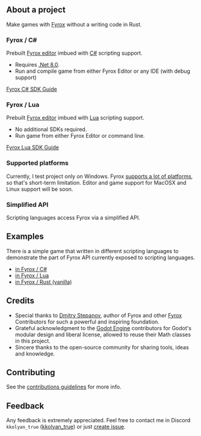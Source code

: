 ## About a project
Make games with [Fyrox](https://fyrox.rs) without a writing code in Rust.

### Fyrox / C#
Prebuilt [Fyrox editor](https://fyrox-book.github.io/beginning/editor_overview.html) imbued with [C#](https://learnxinyminutes.com/csharp/) scripting support.
* Requires [.Net 8.0](https://dotnet.microsoft.com/en-us/download/dotnet/thank-you/sdk-8.0.410-windows-x64-installer).
* Run and compile game from either Fyrox Editor or any IDE (with debug support)

[Fyrox C# SDK Guide](guide_cs.md)

### Fyrox / Lua
Prebuilt [Fyrox editor](https://fyrox-book.github.io/beginning/editor_overview.html) imbued with [Lua](https://learnxinyminutes.com/lua/) scripting support.
* No additional SDKs required.
* Run game from either Fyrox Editor or command line.

[Fyrox Lua SDK Guide](guide_lua.md)

### Supported platforms
Currently, I test project only on Windows. Fyrox [supports a lot of platforms](https://fyrox-book.github.io/introduction/requirements.html), so that's short-term limitation. Editor and game support for MacOSX and Linux support will be soon.

### Simplified API
Scripting languages access Fyrox via a simplified API.

## Examples
There is a simple game that written in different scripting languages to demonstrate the part of Fyrox API currently exposed to scripting languages.
* [in Fyrox / C#](showcase/guards_cs)
* [in Fyrox / Lua](showcase/guards_lua)
* [in Fyrox / Rust (vanilla)](showcase/guards_vanilla)

## Credits
* Special thanks to [Dmitry Stepanov](https://github.com/mrDIMAS), author of Fyrox and other [Fyrox](https://github.com/FyroxEngine/Fyrox/) Contributors for such a powerful and inspiring foundation.
* Grateful acknowledgment to the [Godot Engine](https://github.com/godotengine/godot) contributors for Godot's modular design and liberal license, allowed to reuse their Math classes in this project.
* Sincere thanks to the open-source community for sharing tools, ideas and knowledge.

## Contributing
See the [contributions guidelines](CONTRIBUTING.md) for more info.

## Feedback
Any feedback is extremely appreciated.
Feel free to contact me in Discord `kkolyan_true` ([kkolyan_true](https://discord.com/users/333644000302989314)) or just [create issue](https://github.com/kkolyan/fyrox_lite/issues/new).
